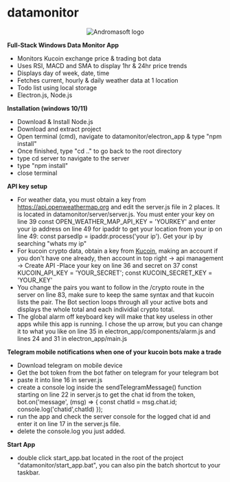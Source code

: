 # datamonitor
<p align="center">
<img src="" alt="Andromasoft logo"/>
</p>

<b>Full-Stack Windows Data Monitor App</b>
  - Monitors Kucoin exchange price & trading bot data
  - Uses RSI, MACD and SMA to display 1hr & 24hr price trends
  - Displays day of week, date, time 
  - Fetches current, hourly & daily weather data at 1 location 
  - Todo list using local storage
  - Electron.js, Node.js

<b><b>Installation (windows 10/11)</b></b>
  - Download & Install Node.js
  - Download and extract project
  - Open terminal (cmd), navigate to datamonitor/electron_app & type "npm install"
  - Once finished, type "cd .." to go back to the root directory
  - type cd server to navigate to the server
  - type "npm install" 
  - close terminal
 
<b><b>API key setup</b></b>
  - For weather data, you must obtain a key from https://api.openweathermap.org and edit the server.js file
    in 2 places. It is located in datamonitor/server/server.js. You must enter your key on line 39
    const OPEN_WEATHER_MAP_API_KEY = 'YOURKEY' and enter your ip address on line 49 for ipaddr to get your
    location from your ip on line 49: const parsedIp = ipaddr.process('your ip'). Get your ip by searching "whats my ip"
  - For kucoin crypto data, obtain a key from <a href='https://kucoin.com'>Kucoin</a>, making an account if 
    you don't have one already, then account in top right -> api management -> Create API
    -Place your key on line 36 and secret on 37 const KUCOIN_API_KEY = 'YOUR_SECRET';
     const KUCOIN_SECRET_KEY = 'YOUR_KEY'
  - You change the pairs you want to follow in the /crypto route in the server on line 83, make sure to keep
    the same syntax and that kucoin lists the pair. The Bot section loops through all your active bots and displays
    the whole total and each individial crypto total.
  - The global alarm off keyboard key will make that key useless in other apps while this app is running. I chose the up arrow, but 
    you can change it to what you like on line 35 in electron_app/components/alarm.js and lines 24 and 31 in electron_app/main.js 
    
 <b><b>Telegram mobile notifications when one of your kucoin bots make a trade</b></b>
  - Download telegram on mobile device
  - Get the bot token from the bot father on telegram for your telegram bot
  - paste it into line 16 in server.js
  - create a console log inside the sendTelegramMessage() function starting on line 22 in server.js to get the chat 
    id from the token, bot.on('message', (msg) => {
                        const chatId = msg.chat.id;
                        console.log('chatid',chatId)
                       });
  - run the app and check the server console for the logged chat id and enter it on line 17 in the server.js file.
  - delete the console.log you just added.
 
 <b><b>Start App</b></b>
  - double click start_app.bat located in the root of the project "datamonitor/start_app.bat", you can also pin the batch shortcut to
    your taskbar.
